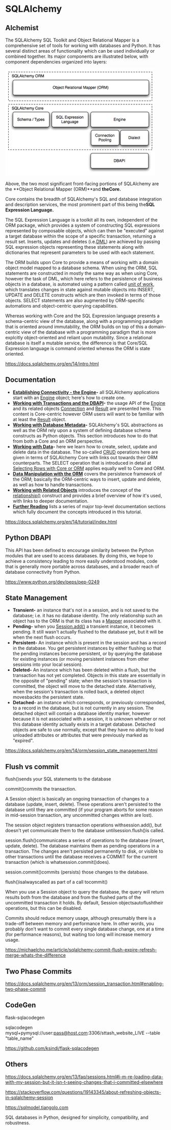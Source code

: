 # SQLAlchemy

## Alchemist

The SQLAlchemy SQL Toolkit and Object Relational Mapper is a comprehensive set of tools for working with databases and Python. It has several distinct areas of functionality which can be used individually or combined together. Its major components are illustrated below, with component dependencies organized into layers:

![image](media/SQLAlchemy-image1.png)

Above, the two most significant front-facing portions of SQLAlchemy are the **Object Relational Mapper (ORM)**and **theCore.**

Core contains the breadth of SQLAlchemy's SQL and database integration and description services, the most prominent part of this being the**SQL Expression Language.**

The SQL Expression Language is a toolkit all its own, independent of the ORM package, which provides a system of constructing SQL expressions represented by composable objects, which can then be "executed" against a target database within the scope of a specific transaction, returning a result set. Inserts, updates and deletes (i.e.[DML](https://docs.sqlalchemy.org/en/14/glossary.html#term-DML)) are achieved by passing SQL expression objects representing these statements along with dictionaries that represent parameters to be used with each statement.

The ORM builds upon Core to provide a means of working with a domain object model mapped to a database schema. When using the ORM, SQL statements are constructed in mostly the same way as when using Core, however the task of DML, which here refers to the persistence of business objects in a database, is automated using a pattern called [unit of work](https://docs.sqlalchemy.org/en/14/glossary.html#term-unit-of-work), which translates changes in state against mutable objects into INSERT, UPDATE and DELETE constructs which are then invoked in terms of those objects. SELECT statements are also augmented by ORM-specific automations and object-centric querying capabilities.

Whereas working with Core and the SQL Expression language presents a schema-centric view of the database, along with a programming paradigm that is oriented around immutability, the ORM builds on top of this a domain-centric view of the database with a programming paradigm that is more explcitly object-oriented and reliant upon mutability. Since a relational database is itself a mutable service, the difference is that Core/SQL Expression language is command oriented whereas the ORM is state oriented.

<https://docs.sqlalchemy.org/en/14/intro.html>

## Documentation

- **[Establishing Connectivity - the Engine](https://docs.sqlalchemy.org/en/14/tutorial/engine.html#tutorial-engine)-** all SQLAlchemy applications start with an [Engine](https://docs.sqlalchemy.org/en/14/core/connections.html#sqlalchemy.engine.Engine) object; here's how to create one.
- **[Working with Transactions and the DBAPI](https://docs.sqlalchemy.org/en/14/tutorial/dbapi_transactions.html#tutorial-working-with-transactions)-** the usage API of the [Engine](https://docs.sqlalchemy.org/en/14/core/connections.html#sqlalchemy.engine.Engine) and its related objects [Connection](https://docs.sqlalchemy.org/en/14/core/connections.html#sqlalchemy.engine.Connection) and [Result](https://docs.sqlalchemy.org/en/14/core/connections.html#sqlalchemy.engine.Result) are presented here. This content is Core-centric however ORM users will want to be familiar with at least the [Result](https://docs.sqlalchemy.org/en/14/core/connections.html#sqlalchemy.engine.Result) object.
- **[Working with Database Metadata](https://docs.sqlalchemy.org/en/14/tutorial/metadata.html#tutorial-working-with-metadata)-** SQLAlchemy's SQL abstractions as well as the ORM rely upon a system of defining database schema constructs as Python objects. This section introduces how to do that from both a Core and an ORM perspective.
- **[Working with Data](https://docs.sqlalchemy.org/en/14/tutorial/data.html#tutorial-working-with-data)-** here we learn how to create, select, update and delete data in the database. The so-called [CRUD](https://docs.sqlalchemy.org/en/14/glossary.html#term-CRUD) operations here are given in terms of SQLAlchemy Core with links out towards their ORM counterparts. The SELECT operation that is introduced in detail at [Selecting Rows with Core or ORM](https://docs.sqlalchemy.org/en/14/tutorial/data_select.html#tutorial-selecting-data) applies equally well to Core and ORM.
- [**Data Manipulation with the ORM**](https://docs.sqlalchemy.org/en/14/tutorial/orm_data_manipulation.html#tutorial-orm-data-manipulation) covers the persistence framework of the ORM; basically the ORM-centric ways to insert, update and delete, as well as how to handle transactions.
- [**Working with Related Objects**](https://docs.sqlalchemy.org/en/14/tutorial/orm_related_objects.html#tutorial-orm-related-objects) introduces the concept of the [relationship()](https://docs.sqlalchemy.org/en/14/orm/relationship_api.html#sqlalchemy.orm.relationship) construct and provides a brief overview of how it's used, with links to deeper documentation.
- [**Further Reading**](https://docs.sqlalchemy.org/en/14/tutorial/further_reading.html#tutorial-further-reading) lists a series of major top-level documentation sections which fully document the concepts introduced in this tutorial.

<https://docs.sqlalchemy.org/en/14/tutorial/index.html>

## Python DBAPI

This API has been defined to encourage similarity between the Python modules that are used to access databases. By doing this, we hope to achieve a consistency leading to more easily understood modules, code that is generally more portable across databases, and a broader reach of database connectivity from Python.

<https://www.python.org/dev/peps/pep-0249>

## State Management

- **Transient-** an instance that's not in a session, and is not saved to the database; i.e. it has no database identity. The only relationship such an object has to the ORM is that its class has a [Mapper](https://docs.sqlalchemy.org/en/14/orm/mapping_api.html#sqlalchemy.orm.Mapper) associated with it.
- **Pending-** when you [Session.add()](https://docs.sqlalchemy.org/en/14/orm/session_api.html#sqlalchemy.orm.Session.add) a transient instance, it becomes pending. It still wasn't actually flushed to the database yet, but it will be when the next flush occurs.
- **Persistent-** An instance which is present in the session and has a record in the database. You get persistent instances by either flushing so that the pending instances become persistent, or by querying the database for existing instances (or moving persistent instances from other sessions into your local session).
- **Deleted-** An instance which has been deleted within a flush, but the transaction has not yet completed. Objects in this state are essentially in the opposite of "pending" state; when the session's transaction is committed, the object will move to the detached state. Alternatively, when the session's transaction is rolled back, a deleted object movesbackto the persistent state.
- **Detached-** an instance which corresponds, or previously corresponded, to a record in the database, but is not currently in any session. The detached object will contain a database identity marker, however because it is not associated with a session, it is unknown whether or not this database identity actually exists in a target database. Detached objects are safe to use normally, except that they have no ability to load unloaded attributes or attributes that were previously marked as "expired".

<https://docs.sqlalchemy.org/en/14/orm/session_state_management.html>

## Flush vs commit

flush()sends your SQL statements to the database

commit()commits the transaction.

A Session object is basically an ongoing transaction of changes to a database (update, insert, delete). These operations aren't persisted to the database until they are committed (if your program aborts for some reason in mid-session transaction, any uncommitted changes within are lost).

The session object registers transaction operations withsession.add(), but doesn't yet communicate them to the database untilsession.flush()is called.

session.flush()communicates a series of operations to the database (insert, update, delete). The database maintains them as pending operations in a transaction. The changes aren't persisted permanently to disk, or visible to other transactions until the database receives a COMMIT for the current transaction (which is whatsession.commit()does).

session.commit()commits (persists) those changes to the database.

flush()isalwayscalled as part of a call tocommit()

When you use a Session object to query the database, the query will return results both from the database and from the flushed parts of the uncommitted transaction it holds. By default, Session objectsautoflushtheir operations, but this can be disabled.

Commits should reduce memory usage, although presumably there is a trade-off between memory and performance here. In other words, you probably don't want to commit every single database change, one at a time (for performance reasons), but waiting too long will increase memory usage.

<https://michaelcho.me/article/sqlalchemy-commit-flush-expire-refresh-merge-whats-the-difference>

## Two Phase Commits

<https://docs.sqlalchemy.org/en/13/orm/session_transaction.html#enabling-two-phase-commit>

## CodeGen

flask-sqlacodegen

sqlacodegen mysql+pymysql://user:pass@host.com:3306/sttash_website_LIVE --table "table_name"

<https://github.com/ksindi/flask-sqlacodegen>

## Others

<https://docs.sqlalchemy.org/en/13/faq/sessions.html#i-m-re-loading-data-with-my-session-but-it-isn-t-seeing-changes-that-i-committed-elsewhere>

<https://stackoverflow.com/questions/19143345/about-refreshing-objects-in-sqlalchemy-session>

<https://sqlmodel.tiangolo.com>

SQL databases in Python, designed for simplicity, compatibility, and robustness.
